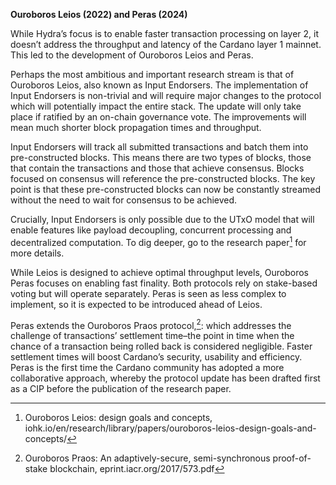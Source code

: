**Ouroboros Leios (2022) and Peras (2024)**

While Hydra’s focus is to enable faster transaction processing on layer 2, it doesn’t address the throughput and latency of the Cardano layer 1 mainnet. This led to the development of Ouroboros Leios and Peras. 

Perhaps the most ambitious and important research stream is that of Ouroboros Leios, also known as Input Endorsers. The implementation of Input Endorsers is non-trivial and will require major changes to the protocol which will potentially impact the entire stack. The update will only take place if ratified by an on-chain governance vote. The improvements will mean much shorter block propagation times and throughput. 

Input Endorsers will track all submitted transactions and batch them into pre-constructed blocks. This means there are two types of blocks, those that contain the transactions and those that achieve consensus. Blocks focused on consensus will reference the pre-constructed blocks. The key point is that these pre-constructed blocks can now be constantly streamed without the need to wait for consensus to be achieved.

Crucially, Input Endorsers is only possible due to the UTxO model that will enable features like payload decoupling, concurrent processing and decentralized computation. To dig deeper, go to the research paper[^1] for more details.

While Leios is designed to achieve optimal throughput levels, Ouroboros Peras focuses on enabling fast finality. Both protocols rely on stake-based voting but will operate separately. Peras is seen as less complex to implement, so it is expected to be introduced ahead of Leios.  

Peras extends the Ouroboros Praos protocol,[^2]: which addresses the challenge of transactions’ settlement time–the point in time when the chance of a transaction being rolled back is considered negligible. Faster settlement times will boost Cardano’s security, usability and efficiency. Peras is the first time the Cardano community has adopted a more collaborative approach, whereby the protocol update has been drafted first as a CIP before the publication of the research paper.

[^1]: Ouroboros Leios: design goals and concepts, iohk.io/en/research/library/papers/ouroboros-leios-design-goals-and-concepts/
[^2]: Ouroboros Praos: An adaptively-secure, semi-synchronous proof-of-stake blockchain, eprint.iacr.org/2017/573.pdf
